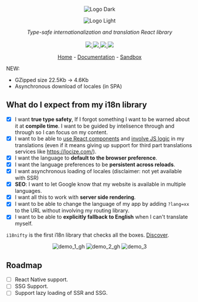 <div align="center">

![Logo Dark](https://user-images.githubusercontent.com/6702424/172086369-292a3ada-8294-4328-bbb0-336061cbf830.png#gh-dark-mode-only)

</div>

<div align="center">

![Logo Light](https://user-images.githubusercontent.com/6702424/172086583-2014cf56-6deb-466d-b4d4-df80b6e85a1e.png#gh-light-mode-only)

</div>

<p align="center">
    <i>Type-safe internationalization and translation React library</i>
    <br>
    <br>
    <a href="https://github.com/garronej/i18nifty/actions">
      <img src="https://github.com/garronej/i18nifty/workflows/ci/badge.svg?branch=main">
    </a>
    <a href="https://bundlephobia.com/package/i18nifty">
      <img src="https://img.shields.io/bundlephobia/minzip/i18nifty">
    </a>
    <a href="https://www.npmjs.com/package/i18nifty">
      <img src="https://img.shields.io/npm/dm/i18nifty">
    </a>
    <a href="https://github.com/garronej/i18nifty/blob/main/LICENSE">
      <img src="https://img.shields.io/npm/l/i18nifty">
    </a>
</p>

<p align="center">
  <a href="https://www.i18nifty.dev">Home</a>
  -
  <a href="https://docs.i18nifty.dev">Documentation</a>
  -
  <a href="https://stackblitz.com/edit/react-ts-m4d8w7?file=components%2FMyComponent.tsx">Sandbox</a>
</p>

NEW:

-   GZipped size 22.5Kb -> 4.6Kb
-   Asynchronous download of locales (in SPA)

## What do I expect from my i18n library

-   [x] I want **true type safety**, If I forgot something I want to be warned about it at **compile time**. I want to be guided by intelisence
        through and through so I can focus on my content.
-   [x] I want to be able to [use React components](https://github.com/garronej/i18nifty/blob/216d90bfa80741c2dc39b79ff7965d18af0bc258/src/test/apps/spa/src/i18n.tsx#L35-L40) and [involve JS logic](https://github.com/garronej/i18nifty/blob/216d90bfa80741c2dc39b79ff7965d18af0bc258/src/test/apps/spa/src/i18n.tsx#L45-L53) in my translations (even if it means giving up support for third part translations services like https://locize.com/).
-   [x] I want the language to **default to the browser preference**.
-   [x] I want the language preferences to be **persistent across reloads**.
-   [x] I want asynchronous loading of locales (disclaimer: not yet available with SSR)
-   [x] **SEO**: I want to let Google know that my website is available in multiple languages.
-   [x] I want all this to work with **server side rendering**.
-   [x] I want to be able to change the language of my app by adding `?lang=xx` to the URL without involving my routing library.
-   [x] I want to be able to **explicitly fallback to English** when I can't translate myself.

`i18nifty` is the first i18n library that checks all the boxes. [Discover](https://www.i18nifty.dev).

<div align="center">  
    
![demo_1_gh](https://user-images.githubusercontent.com/6702424/172532135-26ac05a4-695b-49b1-94a7-d84ab534d113.gif)
![demo_2_gh](https://user-images.githubusercontent.com/6702424/172532593-b702e3a2-1792-48f5-bc4a-e41bf4c9899c.gif)
![demo_3](https://user-images.githubusercontent.com/6702424/172604440-509f0d8e-6241-4131-b32b-dbdb7149aeb1.gif)

</div>

## Roadmap

-   [ ] React Native support.
-   [ ] SSG Support.
-   [ ] Support lazy loading of SSR and SSG.
